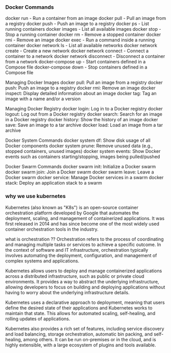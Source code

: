 ### Docker Commands
docker run - Run a container from an image
docker pull - Pull an image from a registry
docker push - Push an image to a registry
docker ps - List running containers
docker images - List all available images
docker stop - Stop a running container
docker rm - Remove a stopped container
docker rmi - Remove an image
docker exec - Run a command inside a running container
docker network ls - List all available networks
docker network create - Create a new network
docker network connect - Connect a container to a network
docker network disconnect - Disconnect a container from a network
docker-compose up - Start containers defined in a Compose file
docker-compose down - Stop containers defined in a Compose file

Managing Docker Images
docker pull: Pull an image from a registry
docker push: Push an image to a registry
docker rmi: Remove an image
docker inspect: Display detailed information about an image
docker tag: Tag an image with a name and/or a version


Managing Docker Registry
docker login: Log in to a Docker registry
docker logout: Log out from a Docker registry
docker search: Search for an image in a Docker registry
docker history: Show the history of an image
docker save: Save an image to a tar archive
docker load: Load an image from a tar archive


Docker System Commands
docker system df: Show disk usage of all Docker components
docker system prune: Remove unused data (e.g., stopped containers, unused images)
docker system events: Show Docker events such as containers starting/stopping, images being pulled/pushed

Docker Swarm Commands
docker swarm init: Initialize a Docker swarm
docker swarm join: Join a Docker swarm
docker swarm leave: Leave a Docker swarm
docker service: Manage Docker services in a swarm
docker stack: Deploy an application stack to a swarm

### why we use kubernetes

Kubernetes (also known as "K8s") is an open-source container orchestration platform developed by Google that automates the deployment, scaling, and management of containerized applications. It was first released in 2014 and has since become one of the most widely used container orchestration tools in the industry.

what is orchestration ??
Orchestration refers to the process of coordinating and managing multiple tasks or services to achieve a specific outcome. In the context of software and IT infrastructure, orchestration typically involves automating the deployment, configuration, and management of complex systems and applications.

Kubernetes allows users to deploy and manage containerized applications across a distributed infrastructure, such as public or private cloud environments. It provides a way to abstract the underlying infrastructure, allowing developers to focus on building and deploying applications without having to worry about the underlying infrastructure details.

Kubernetes uses a declarative approach to deployment, meaning that users define the desired state of their applications and Kubernetes works to maintain that state. This allows for automated scaling, self-healing, and rolling updates of applications.

Kubernetes also provides a rich set of features, including service discovery and load balancing, storage orchestration, automatic bin packing, and self-healing, among others. It can be run on-premises or in the cloud, and is highly extensible, with a large ecosystem of plugins and tools available.